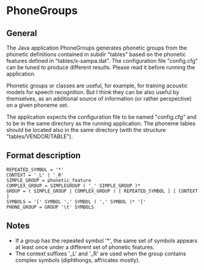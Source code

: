 # PhoneGroups

## General

The Java application PhoneGroups generates phonetic groups from the phonetic definitions contained in subdir "tables" based on the phonetic features defined in "tables/x-sampa.dat". The configuration file "config.cfg" can be tuned to produce different results. Please read it before running the application.

Phonetic groups or classes are useful, for example, for training acoustic models for speech recognition. But I think they can be also useful by themselves, as an additional source of information (or rather perspective) on a given phoneme set.

The application expects the configuration file to be named "config.cfg" and to be in the same directory as the running application. The phoneme tables should be located also in the same directory (with the structure "tables/VENDOR/TABLE").

## Format description

```
REPEATED_SYMBOL = '*'
CONTEXT = '_L' | '_R'
SIMPLE_GROUP = phonetic_feature
COMPLEX_GROUP = SIMPLEGROUP ( '_' SIMPLE_GROUP )*
GROUP = ( SIMPLE_GROUP | COMPLEX_GROUP ) [ REPEATED_SYMBOL ] [ CONTEXT ]
SYMBOLS = '[' SYMBOL ',' SYMBOL ( ',' SYMBOL )* ']'
PHONE_GROUP = GROUP '\t' SYMBOLS
```

## Notes

* If a group has the repeated symbol '*', the same set of symbols appears at least once under a different set of phonetic features.
* The context suffixes '_L' and '_R' are used when the group contains complex symbols (diphthongs, affricates mostly).
